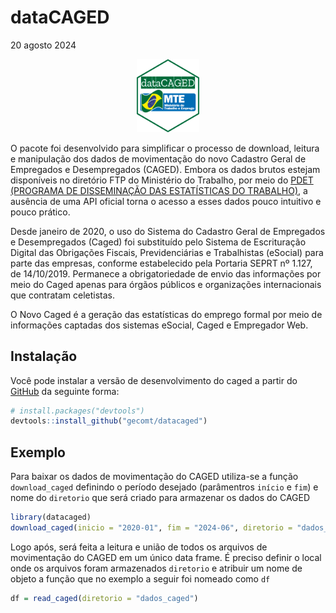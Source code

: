 dataCAGED
================
20 agosto 2024

<!-- README.md is generated from README.Rmd. Please edit that file -->
<p align="center">
<img src="man/figures/logo.png" width="20%">
</p>
<!-- badges: start -->
<!-- badges: end -->

O pacote foi desenvolvido para simplificar o processo de download,
leitura e manipulação dos dados de movimentação do novo Cadastro Geral
de Empregados e Desempregados (CAGED). Embora os dados brutos estejam
disponíveis no diretório FTP do Ministério do Trabalho, por meio do
[PDET (PROGRAMA DE DISSEMINAÇÃO DAS ESTATÍSTICAS DO
TRABALHO)](ftp://ftp.mtps.gov.br/pdet/microdados/NOVO%%20CAGED/), a
ausência de uma API oficial torna o acesso a esses dados pouco intuitivo
e pouco prático.

Desde janeiro de 2020, o uso do Sistema do Cadastro Geral de Empregados
e Desempregados (Caged) foi substituído pelo Sistema de Escrituração
Digital das Obrigações Fiscais, Previdenciárias e Trabalhistas (eSocial)
para parte das empresas, conforme estabelecido pela Portaria SEPRT nº
1.127, de 14/10/2019. Permanece a obrigatoriedade de envio das
informações por meio do Caged apenas para órgãos públicos e organizações
internacionais que contratam celetistas.

O Novo Caged é a geração das estatísticas do emprego formal por meio de
informações captadas dos sistemas eSocial, Caged e Empregador Web.

## Instalação

Você pode instalar a versão de desenvolvimento do caged a partir do
[GitHub](https://github.com/) da seguinte forma:

``` r
# install.packages("devtools")
devtools::install_github("gecomt/datacaged")
```

## Exemplo

Para baixar os dados de movimentação do CAGED utiliza-se a função
`download_caged` definindo o período desejado (parâmentros `início` e
`fim`) e nome do `diretorio` que será criado para armazenar os dados do
CAGED

``` r
library(datacaged)
download_caged(inicio = "2020-01", fim = "2024-06", diretorio = "dados_caged")
```

Logo após, será feita a leitura e união de todos os arquivos de
movimentação do CAGED em um único data frame. É preciso definir o local
onde os arquivos foram armazenados `diretorio` e atribuir um nome de
objeto a função que no exemplo a seguir foi nomeado como `df`

``` r
df = read_caged(diretorio = "dados_caged") 
```
